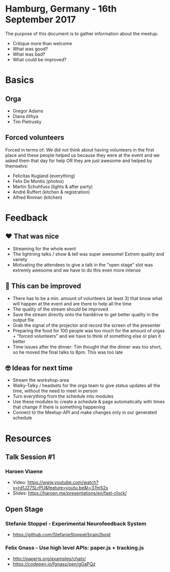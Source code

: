 # Hamburg, Germany - 16th September 2017

The purpose of this document is to gather information about the meetup:

* Critique more than welcome
* What was good? 
* What was bad? 
* What could be improved? 

# Basics

## Orga

* Gregor Adams
* Diana ilithya
* Tim Pietrusky

## Forced volunteers

Forced in terms of: We did not think about having volunteers in the first place and these people helped us because they were at the event and we asked them that day for help OR they are just awesome and helped by themselvs:

* Felicitas Kugland (everything)
* Felix De Montis (photos)
* Martin Schuhfuss (lights & after party)
* André Ruffert (kitchen & registration)
* Alfred Rinman (kitchen)



# Feedback

## ❤️ That was nice
* Streaming for the whole event
* The lightning talks / show & tell was super awesome! Extrem quality and variety
* Motivating the attendees to give a talk in the "open stage" slot was extremly awesome and we have to do this even more intense



## 🤔 This can be improved
* There has to be a min. amount of volunteers (at least 3) that know what will happen at the event and are there to help all the time
* The quality of the stream should be improved
* Save the stream directly onto the harddrive to get better quality in the output file
* Grab the signal of the projector and record the screen of the presenter
* Preparing the food for 100 people was too much for the amount of orgas + "forced volunteers" and we have to think of something else or plan it better
* Time issues after the dinner: Tim thought that the dinner was too short, so he moved the final talks to 8pm. This was too late



## 🤓 Ideas for next time
* Stream the workshop-area
* Walky-Talky / headsets for the orga team to give status updates all the time, without the need to meet in person
* Turn everything from the schedule into modules
* Use these modules to create a schedule & page automatically with times that change if there is something happening
* Connect to the Meetup-API and make changes only in our generated schedule


# Resources

## Talk Session #1

### Haroen Viaene

* Video: https://www.youtube.com/watch?v=rd1J27SLrPU&feature=youtu.be&t=37m52s
* Slides: https://haroen.me/presentations/en/fast-clock/

## Open Stage

### Stefanie Stoppel - Experimental Neurofeedback System
* https://github.com/StefanieStoppel/brain2boid

### Felix Gnass - Use high level APIs: paper.js + tracking.js
* http://paperjs.org/examples/chain/
* https://codepen.io/fgnass/pen/gGaPQz
